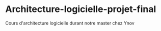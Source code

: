 # Architecture-logicielle-projet-final
Cours d'architecture logicielle durant notre master chez Ynov 
